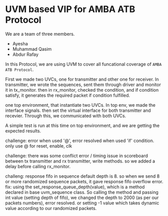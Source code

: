 # UVM based VIP for AMBA ATB Protocol

We are a team of three members.

- Ayesha
- Muhammad Qasim
- Abdur Rafay

In this Protocol, we are using UVM to cover all funcational coverage of `AMBA ATB Protocol`.


First we made two UVCs, one for transmitter and other one for receiver. In transmitter, we wrote the sequences, sent them through driver and monitor it in tx_monitor. 
then in rx_monitor, checked the condition, and if condition satisfy, it generates the required packet if condition fulfilled.

one top environment, that instantiate two UVCs. In top env, we made the interface signals. then set the virtual interface for both transmitter and recevier. Through this, we communicated with both UVCs. 

A simple test is run at this time on top environment, and we are getting the expected results. 

challenge: error when used '@', error resolved when used 'if' condition. 
            only use @ for reset, enable, clk


challenge: there was some conflict error / timing issue in scoreboard between tx transmitter and rx transmitter, write methods. so we added a delay before calling rx_monitor.  

challeng: response fifo in sequence default depth is 8. so when we send 8 or more randomized sequence packets, it gave response fifo overflow error. 
fix: using the set_response_queue_depth(value), which is a method declared in base uvm_sequence class. So calling the method and passing int value (setting depth of fifo), we changed the depth to 2000 (as per our packets numbers), error resolved. or setting -1 value which takes dynamic value according to our randomized packets. 